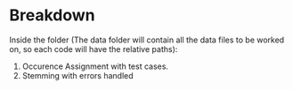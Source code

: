 # Breakdown
Inside the folder (The data folder will contain all the data files to be worked on, so each code will have the relative paths):
1. Occurence Assignment with test cases.
2. Stemming with errors handled
